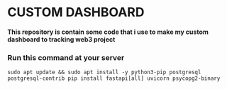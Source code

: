 #   CUSTOM DASHBOARD
**This repository is contain some code that i use to make my custom dashboard to tracking web3 project**
### Run this command at your server
`sudo apt update && sudo apt install -y python3-pip postgresql postgresql-contrib
pip install fastapi[all] uvicorn psycopg2-binary`
